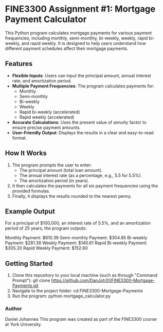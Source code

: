 # FINE3300 Assignment #1: Mortgage Payment Calculator

This Python program calculates mortgage payments for various payment frequencies, including monthly, semi-monthly, bi-weekly, weekly, rapid bi-weekly, and rapid weekly. It is designed to help users understand how different payment schedules affect their mortgage payments.

## Features
- **Flexible Inputs**: Users can input the principal amount, annual interest rate, and amortization period.
- **Multiple Payment Frequencies**: The program calculates payments for:
  - Monthly
  - Semi-monthly
  - Bi-weekly
  - Weekly
  - Rapid bi-weekly (accelerated)
  - Rapid weekly (accelerated)
- **Accurate Calculations**: Uses the present value of annuity factor to ensure precise payment amounts.
- **User-Friendly Output**: Displays the results in a clear and easy-to-read format.

## How It Works
1. The program prompts the user to enter:
   - The principal amount (total loan amount).
   - The annual interest rate (as a percentage, e.g., 5.5 for 5.5%).
   - The amortization period (in years).
2. It then calculates the payments for all six payment frequencies using the provided formulas.
3. Finally, it displays the results rounded to the nearest penny.

## Example Output
For a principal of $100,000, an interest rate of 5.5%, and an amortization period of 25 years, the program outputs:

Monthly Payment: $610.39
Semi-monthly Payment: $304.85
Bi-weekly Payment: $281.38
Weekly Payment: $140.61
Rapid Bi-weekly Payment: $305.20
Rapid Weekly Payment: $152.60


## Getting Started
1. Clone this repository to your local machine (such as through "Command Prompt"):
   git clone https://github.com/DanJoh31/FINE3300-Mortgage-Payments.git
2. Navigate to the project folder:
    cd FINE3300-Mortgage-Payments
3. Run the program:
    python mortgage_calculator.py

### Author
Daniel Johannes
This program was created as part of the FINE3300 course at York University.